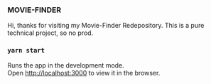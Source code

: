 ### MOVIE-FINDER

Hi, thanks for visiting my Movie-Finder Redepository. This is a pure technical project, so no prod. 

### `yarn start`

Runs the app in the development mode.<br />
Open [http://localhost:3000](http://localhost:3000) to view it in the browser.
